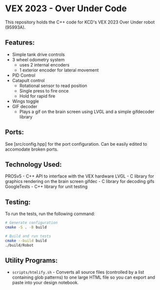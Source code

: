 # VEX 2023 - Over Under Code
This repository holds the C++ code for KCD's VEX 2023 Over Under robot (95993A).

## Features:
- Simple tank drive controls
- 3 wheel odometry system
  - uses 2 internal encoders
  - 1 exterior encoder for lateral movement
- PID Control
- Catapult control
  - Rotational sensor to read position
  - Single press to fire once
  - Hold for rapid fire
- Wings toggle
- GIF decoder
  - Plays a gif on the brain screen using LVGL and a simple gifdecoder library

## Ports:
See [src/config.hpp] for the port configuration. Can be easily edited to accomodate broken ports.

## Technology Used:
PROSv5 - C++ API to interface with the VEX hardware
LVGL - C library for graphics rendering on the brain screen
gifdec - C library for decoding gifs
GoogleTests - C++ library for unit testing

## Testing:
To run the tests, run the following command:
```sh
# Generate configuration
cmake -S . -B build

# Build and run tests
cmake --build build
./build/Robot
```

## Utility Programs:
- `scripts/htmlify.sh` - Converts all source files (controlled by a list containing glob patterns) to one large HTML file so you can export and paste into your design notebook.
